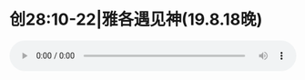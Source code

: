 # 创28:10-22|雅各遇见神(19.8.18晚)

<audio style="width: 100%;" preload="false" controls controlslist="nodownload"><source src="//file.simai.life/audio/mp3/old/27607.mp3" type="audio/mpeg">Your browser does not support the audio element.</audio>


